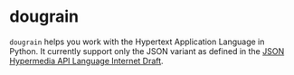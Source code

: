 # dougrain

`dougrain` helps you work with the Hypertext Application Language in Python. It
currently support only the JSON variant as defined in the [JSON Hypermedia API
Language Internet Draft](http://tools.ietf.org/html/draft-kelly-json-hal-03).

